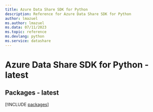 ```yaml
---
title: Azure Data Share SDK for Python
description: Reference for Azure Data Share SDK for Python
author: lmazuel
ms.author: lmazuel
ms.data: 07/11/2023
ms.topic: reference
ms.devlang: python
ms.service: datashare
---
```

# Azure Data Share SDK for Python - latest
## Packages - latest
[!INCLUDE [packages](data-share-index.md)]